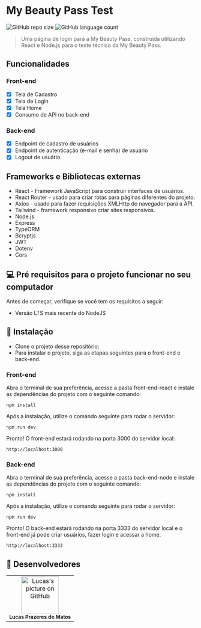# My Beauty Pass Test

![GitHub repo size](https://img.shields.io/github/repo-size/lucasprzm/my-beauty-pass-test?style=for-the-badge)
![GitHub language count](https://img.shields.io/github/languages/count/lucasprzm/my-beauty-pass-test?style=for-the-badge)

> Uma página de login para a My Beauty Pass, construída utilizando React e Node.js para o teste técnico da My Beauty Pass.

## Funcionalidades

### Front-end

- [x] Tela de Cadastro
- [x] Tela de Login
- [x] Tela Home
- [x] Consumo de API no back-end

### Back-end

- [x] Endpoint de cadastro de usuários
- [x] Endpoint de autenticação (e-mail e senha) de usuário
- [x] Logout de usuário

## Frameworks e Bibliotecas externas

- React - Framework JavaScript para construir interfaces de usuários.
- React Router - usado para criar rotas para páginas diferentes do projeto.
- Axios - usado para fazer requisições XMLHttp do navegador para a API.
- Tailwind - framework responsivo criar sites responsivos.
- Node.js
- Express
- TypeORM
- Bcryptjs
- JWT
- Dotenv
- Cors

## 💻 Pré requisitos para o projeto funcionar no seu computador

Antes de começar, verifique se você tem os requisitos a seguir:

- Versão LTS mais recente do NodeJS

## 🚀 Instalação

- Clone o projeto desse repositório;
- Para instalar o projeto, siga as etapas seguintes para o front-end e back-end.

### Front-end

Abra o terminal de sua preferência, acesse a pasta front-end-react e instale as dependências do projeto com o seguinte comando:

```
npm install
```

Após a instalação, utilize o comando seguinte para rodar o servidor:

```
npm run dev
```

Pronto! O front-end estará rodando na porta 3000 do servidor local:

```
http://localhost:3000
```

### Back-end

Abra o terminal de sua preferência, acesse a pasta back-end-node e instale as dependências do projeto com o seguinte comando:

```
npm install
```

Após a instalação, utilize o comando seguinte para rodar o servidor:

```
npm run dev
```

Pronto! O back-end estará rodando na porta 3333 do servidor local e o front-end já pode criar usuários, fazer login e acessar a home.

```
http://localhost:3333
```

## 🤝 Desenvolvedores

<table>
  <tr>
    <td align="center">
      <a href="#">
        <img src="https://avatars.githubusercontent.com/u/60558571?v=4" width="100px;" alt="Lucas's picture on GitHub"/><br>
        <sub>
          <b>Lucas Prazeres de Matos</b>
        </sub>
      </a>
    </td>
  </tr>
</table>
